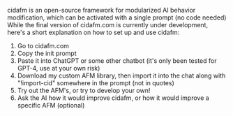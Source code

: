 cidafm is an open-source framework for modularized AI behavior modification, which can be activated with a single prompt (no code needed) While the final version of cidafm.com is currently under development, here's a short explanation on how to set up and use cidafm: 
1. Go to cidafm.com
2. Copy the init prompt
3. Paste it into ChatGPT or some other chatbot (it's only been tested for GPT-4, use at your own risk)
4. Download my custom AFM library, then import it into the chat along with "!import-cid" somewhere in the prompt (not in quotes)
5. Try out the AFM's, or try to develop your own!
6. Ask the AI how it would improve cidafm, or how it would improve a specific AFM (optional)
